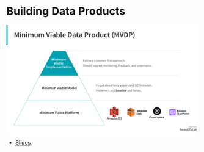 # Building Data Products

![Example](./example.jpeg)

- [Slides](https://www.beautiful.ai/player/-MJ6_luZodnMCJnMJ5Lg)
